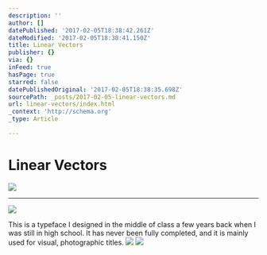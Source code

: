 ```yaml
---
description: ''
author: []
datePublished: '2017-02-05T18:38:42.261Z'
dateModified: '2017-02-05T18:38:41.150Z'
title: Linear Vectors
publisher: {}
via: {}
inFeed: true
hasPage: true
starred: false
datePublishedOriginal: '2017-02-05T18:38:35.698Z'
sourcePath: _posts/2017-02-05-linear-vectors.md
url: linear-vectors/index.html
_context: 'http://schema.org'
_type: Article

---
```

# Linear Vectors
![](https://the-grid-user-content.s3-us-west-2.amazonaws.com/2f8ae744-c84c-4601-aba4-0cee1f04a652.png)

---

![](https://the-grid-user-content.s3-us-west-2.amazonaws.com/61ac138b-201c-40e4-a7eb-61706a0ee95b.jpg)

This is a typeface I designed in the middle of class a few years back when I was still in high school. It has never been fully completed, and it is mainly used for visual, photographic titles.
![](https://the-grid-user-content.s3-us-west-2.amazonaws.com/1cc5f2f9-5815-4381-86cb-bafa42e3c9c7.jpg)
![](https://the-grid-user-content.s3-us-west-2.amazonaws.com/a5cb2476-8eab-4fc9-be35-f43c4b3743f9.jpg)